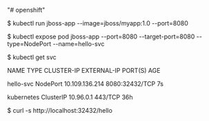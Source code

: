 "# openshift" 

$ kubectl run jboss-app --image=jboss/myapp:1.0 --port=8080

$ kubectl expose pod jboss-app --port=8080 --target-port=8080 --type=NodePort --name=hello-svc 

$ kubectl get svc

NAME         TYPE        CLUSTER-IP       EXTERNAL-IP   PORT(S)          AGE

hello-svc    NodePort    10.109.136.214   <none>        8080:32432/TCP   7s
  
kubernetes   ClusterIP   10.96.0.1        <none>        443/TCP          36h

  
$ curl -s http://localhost:32432/hello
